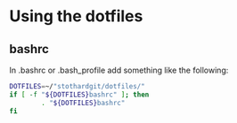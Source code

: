 # Using the dotfiles

## bashrc

In .bashrc or .bash\_profile add something like the following:

```bash
DOTFILES=~/"stothardgit/dotfiles/"
if [ -f "${DOTFILES}bashrc" ]; then
        . "${DOTFILES}bashrc"
fi
```

